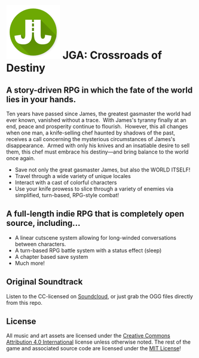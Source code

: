 # ![JGA Icon](Assets/_Common/Materials/Icons/144.png) JGA: Crossroads of Destiny

## A story-driven RPG in which the fate of the world lies in your hands.

Ten years have passed since James, the greatest gasmaster the world had ever known, vanished without a trace.  With James's tyranny finally at an end, peace and prosperity continue to flourish.  However, this all changes when one man, a knife-selling chef haunted by shadows of the past, receives a call concerning the mysterious circumstances of James's disappearance.  Armed with only his knives and an insatiable desire to sell them, this chef must embrace his destiny—and bring balance to the world once again.

* Save not only the great gasmaster James, but also the WORLD ITSELF! 
* Travel through a wide variety of unique locales
* Interact with a cast of colorful characters
* Use your knife prowess to slice through a variety of enemies via simplified, turn-based, RPG-style combat!

## A full-length indie RPG that is completely open source, including...

* A linear cutscene system allowing for long-winded conversations between characters.
* A turn-based RPG battle system with a status effect (sleep) 
* A chapter based save system 
* Much more!

## Original Soundtrack
Listen to the CC-licensed on [Soundcloud](https://soundcloud.com/freakified/sets/jga-crossroads-of-destiny-ost), or just grab the OGG files directly from this repo.

## License
All music and art assets are licensed under the [Creative Commons Attribution 4.0 International](https://creativecommons.org/licenses/by/4.0/) license unless otherwise noted. The rest of the game and associated source code are licensed under the [MIT License](http://opensource.org/licenses/MIT)!

